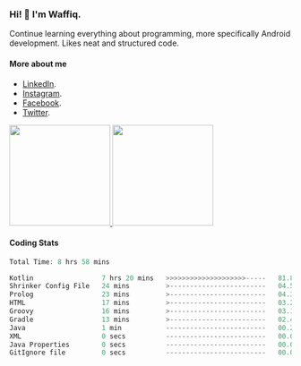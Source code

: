 ### Hi! 👋 I'm Waffiq.

Continue learning everything about programming, more specifically Android development. Likes neat and structured code.

#### More about me 
- [LinkedIn](https://www.linkedin.com/in/waffiqaziz/).
- [Instagram](https://www.instagram.com/waffiqaziz/).
- [Facebook](https://web.facebook.com/WaffiqAziz/).
- [Twitter](https://twitter.com/AzizWaffiq).

<p align="left">
<a href="https://github.com/waffiqaziz">
  <img height="180em" src="https://github-readme-stats-eight-theta.vercel.app/api?username=waffiqaziz&show_icons=true&theme=algolia&include_all_commits=true&count_private=true"/>
  <img height="180em" src="https://github-readme-stats-eight-theta.vercel.app/api/top-langs/?username=waffiqaziz&layout=compact&langs_count=8&theme=algolia"/>
</a>
</p>

#### Coding Stats
<!--START_SECTION:waka-->

```rust
Total Time: 8 hrs 58 mins

Kotlin                 7 hrs 20 mins   >>>>>>>>>>>>>>>>>>>>-----   81.86 %
Shrinker Config File   24 mins         >------------------------   04.55 %
Prolog                 23 mins         >------------------------   04.39 %
HTML                   17 mins         >------------------------   03.27 %
Groovy                 16 mins         >------------------------   03.10 %
Gradle                 13 mins         >------------------------   02.45 %
Java                   1 min           -------------------------   00.27 %
XML                    0 secs          -------------------------   00.07 %
Java Properties        0 secs          -------------------------   00.03 %
GitIgnore file         0 secs          -------------------------   00.01 %
```

<!--END_SECTION:waka-->
